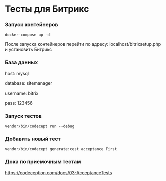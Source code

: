 # Тесты для Битрикс

### Запуск контейнеров
```shell script
docker-compose up -d 
```

После запуска контейнеров перейти по адресу: localhost/bitrixsetup.php и установить Битрикс

### База данных 
host: mysql

database: sitemanager

username: bitrix

pass: 123456

### Запуск тестов
```shell script
vendor/bin/codecept run --debug
```

### Добавить новый тест
```shell script
vendor/bin/codecept generate:cest acceptance First
```

### Дока по приемочным тестам
https://codeception.com/docs/03-AcceptanceTests